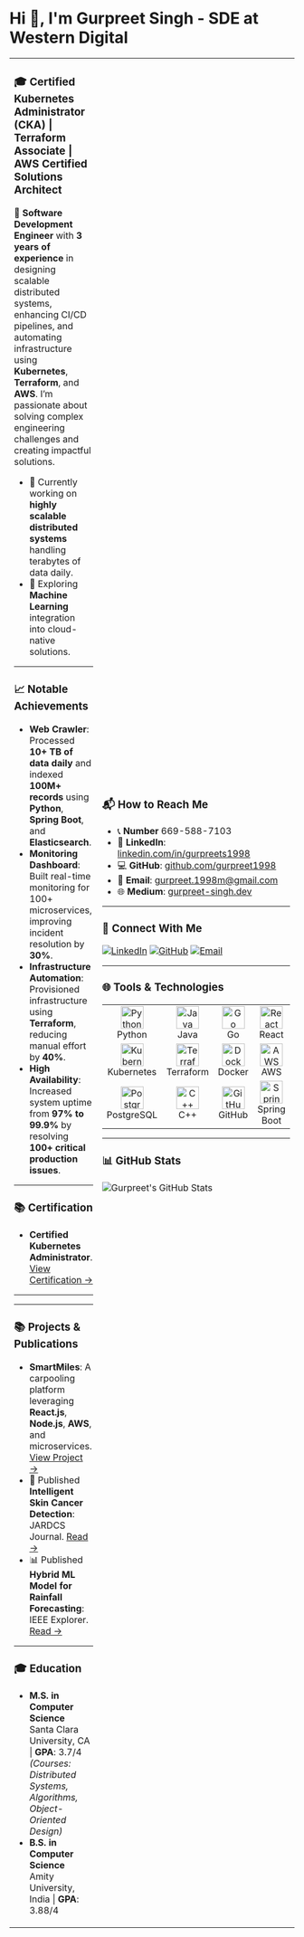 # Hi 👋, I'm Gurpreet Singh - SDE at Western Digital

<table>
  <tr>
    <td>

### 🎓 Certified Kubernetes Administrator (CKA) | Terraform Associate | AWS Certified Solutions Architect

🚀 **Software Development Engineer** with **3 years of experience** in designing scalable distributed systems, enhancing CI/CD pipelines, and automating infrastructure using **Kubernetes**, **Terraform**, and **AWS**. I’m passionate about solving complex engineering challenges and creating impactful solutions.

- 🌟 Currently working on **highly scalable distributed systems** handling terabytes of data daily.
- 🌱 Exploring **Machine Learning** integration into cloud-native solutions.

---

### 📈 Notable Achievements
- **Web Crawler**: Processed **10+ TB of data daily** and indexed **100M+ records** using **Python**, **Spring Boot**, and **Elasticsearch**.
- **Monitoring Dashboard**: Built real-time monitoring for 100+ microservices, improving incident resolution by **30%**.
- **Infrastructure Automation**: Provisioned infrastructure using **Terraform**, reducing manual effort by **40%**.
- **High Availability**: Increased system uptime from **97% to 99.9%** by resolving **100+ critical production issues**.

---

### 📚 Certification
- **Certified Kubernetes Administrator**. [View Certification →](https://www.credly.com/badges/913cd72b-6cab-494e-964f-ff4ebf051b50/linked_in_profile)

---

---

### 📚 Projects & Publications
- **SmartMiles**: A carpooling platform leveraging **React.js**, **Node.js**, **AWS**, and microservices. [View Project →](#)
- 📰 Published **Intelligent Skin Cancer Detection**: JARDCS Journal. [Read →](#)
- 📊 Published **Hybrid ML Model for Rainfall Forecasting**: IEEE Explorer. [Read →](#)

---

### 🎓 Education
- **M.S. in Computer Science**  
  Santa Clara University, CA | **GPA**: 3.7/4  
  *(Courses: Distributed Systems, Algorithms, Object-Oriented Design)*  
- **B.S. in Computer Science**  
  Amity University, India | **GPA**: 3.88/4  

</td>
<td>

### 📬 How to Reach Me
- 📞 **Number** 669-588-7103
- 💼 **LinkedIn**: [linkedin.com/in/gurpreets1998](https://linkedin.com/in/gurpreets1998)  
- 💻 **GitHub**: [github.com/gurpreet1998](https://github.com/gurpreet1998)  
- 📧 **Email**: [gurpreet.1998m@gmail.com](mailto:gurpreet.1998m@gmail.com)
- 🌐 **Medium**: [gurpreet-singh.dev](https://medium.com/devops-dev/externalizing-app-configuration-with-kubernetes-configmaps-helm-charts-and-terraform-a-deep-dive-bbe738705636)  

---

### 🌟 Connect With Me
[![LinkedIn](https://img.shields.io/badge/-LinkedIn-blue?logo=linkedin)](https://linkedin.com/in/gurpreets1998)
[![GitHub](https://img.shields.io/badge/-GitHub-black?logo=github)](https://github.com/gurpreet1998)
[![Email](https://img.shields.io/badge/-Email-red?logo=gmail)](mailto:gurpreet.1998m@gmail.com)

---

### 🌐 Tools & Technologies
<table>
  <tr>
    <td align="center"><img src="https://cdn.jsdelivr.net/gh/devicons/devicon/icons/python/python-original.svg" width="40" height="40" alt="Python"/><br>Python</td>
    <td align="center"><img src="https://cdn.jsdelivr.net/gh/devicons/devicon/icons/java/java-original.svg" width="40" height="40" alt="Java"/><br>Java</td>
    <td align="center"><img src="https://cdn.jsdelivr.net/gh/devicons/devicon/icons/go/go-original.svg" width="40" height="40" alt="Go"/><br>Go</td>
    <td align="center"><img src="https://cdn.jsdelivr.net/gh/devicons/devicon/icons/react/react-original.svg" width="40" height="40" alt="React"/><br>React</td>
  </tr>
  <tr>
    <td align="center"><img src="https://cdn.jsdelivr.net/gh/devicons/devicon/icons/kubernetes/kubernetes-plain.svg" width="40" height="40" alt="Kubernetes"/><br>Kubernetes</td>
    <td align="center"><img src="https://cdn.jsdelivr.net/gh/devicons/devicon/icons/terraform/terraform-original.svg" width="40" height="40" alt="Terraform"/><br>Terraform</td>
    <td align="center"><img src="https://cdn.jsdelivr.net/gh/devicons/devicon/icons/docker/docker-original.svg" width="40" height="40" alt="Docker"/><br>Docker</td>
    <td align="center"><img src="https://cdn.jsdelivr.net/gh/devicons/devicon/icons/aws/aws-original.svg" width="40" height="40" alt="AWS"/><br>AWS</td>
  </tr>
  <tr>
    <td align="center"><img src="https://cdn.jsdelivr.net/gh/devicons/devicon/icons/postgresql/postgresql-original.svg" width="40" height="40" alt="PostgreSQL"/><br>PostgreSQL</td>
    <td align="center"><img src="https://cdn.jsdelivr.net/gh/devicons/devicon/icons/cplusplus/cplusplus-original.svg" width="40" height="40" alt="C++"/><br>C++</td>
    <td align="center"><img src="https://cdn.jsdelivr.net/gh/devicons/devicon/icons/github/github-original.svg" width="40" height="40" alt="GitHub"/><br>GitHub</td>
    <td align="center"><img src="https://cdn.jsdelivr.net/gh/devicons/devicon/icons/spring/spring-original.svg" width="40" height="40" alt="Spring Boot"/><br>Spring Boot</td>
  </tr>
</table>

---

### 📊 GitHub Stats
![Gurpreet's GitHub Stats](https://github-readme-stats.vercel.app/api?username=gurpreet1998&show_icons=true&theme=radical)

</td>
  </tr>
</table>
